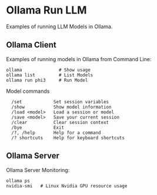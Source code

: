 # Ollama Run LLM
Examples of running LLM Models in Ollama.
## Ollama Client
Examples of running models in Ollama from Command Line:
```
ollama              # Show usage
ollama list         # List Models
ollama run phi3     # Run Model
```
Model commands
```
  /set            Set session variables
  /show           Show model information
  /load <model>   Load a session or model
  /save <model>   Save your current session
  /clear          Clear session context
  /bye            Exit
  /?, /help       Help for a command
  /? shortcuts    Help for keyboard shortcuts
```
## Ollama Server
Ollama Server Monitoring:
```
ollama ps
nvidia-smi   # Linux Nvidia GPU resource usage
```
